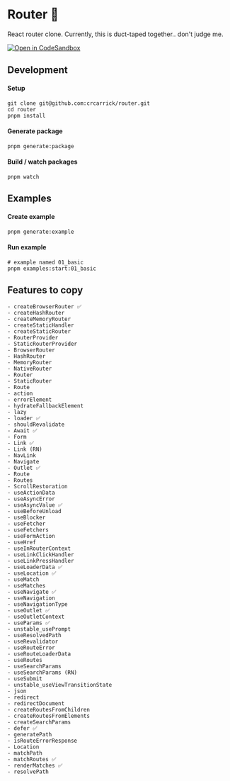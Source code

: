 # Router 🚂

React router clone. Currently, this is duct-taped together.. don't judge me.

[![Open in CodeSandbox](https://img.shields.io/badge/Open%20in-CodeSandbox-DCFF50?style=for-the-badge&logo=codesandbox)](https://githubbox.com/crcarrick/router)

## Development

#### Setup

```shell
git clone git@github.com:crcarrick/router.git
cd router
pnpm install
```

#### Generate package

```shell
pnpm generate:package
```

#### Build / watch packages

```shell
pnpm watch
```

## Examples

#### Create example

```shell
pnpm generate:example
```

#### Run example

```shell
# example named 01_basic
pnpm examples:start:01_basic
```

## Features to copy

```
- createBrowserRouter ✅
- createHashRouter
- createMemoryRouter
- createStaticHandler
- createStaticRouter
- RouterProvider
- StaticRouterProvider
- BrowserRouter
- HashRouter
- MemoryRouter
- NativeRouter
- Router
- StaticRouter
- Route
- action
- errorElement
- hydrateFallbackElement
- lazy
- loader ✅
- shouldRevalidate
- Await ✅
- Form
- Link ✅
- Link (RN)
- NavLink
- Navigate
- Outlet ✅
- Route
- Routes
- ScrollRestoration
- useActionData
- useAsyncError
- useAsyncValue ✅
- useBeforeUnload
- useBlocker
- useFetcher
- useFetchers
- useFormAction
- useHref
- useInRouterContext
- useLinkClickHandler
- useLinkPressHandler
- useLoaderData ✅
- useLocation ✅
- useMatch
- useMatches
- useNavigate ✅
- useNavigation
- useNavigationType
- useOutlet ✅
- useOutletContext
- useParams ✅
- unstable_usePrompt
- useResolvedPath
- useRevalidator
- useRouteError
- useRouteLoaderData
- useRoutes
- useSearchParams
- useSearchParams (RN)
- useSubmit
- unstable_useViewTransitionState
- json
- redirect
- redirectDocument
- createRoutesFromChildren
- createRoutesFromElements
- createSearchParams
- defer ✅
- generatePath
- isRouteErrorResponse
- Location
- matchPath
- matchRoutes ✅
- renderMatches ✅
- resolvePath
```
